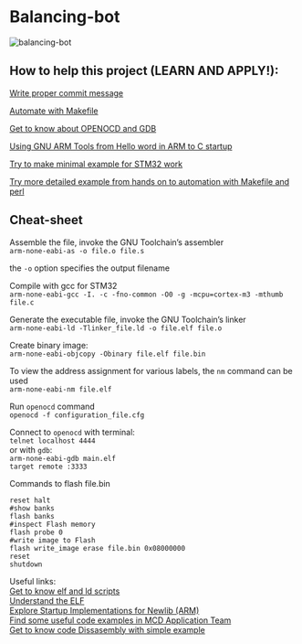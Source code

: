 # Balancing-bot
![balancing-bot](https://user-images.githubusercontent.com/30003101/141695899-f1b3e85b-0f52-4fb8-b4b8-000de7a4f00b.png)

## How to help this project (LEARN AND APPLY!):

[Write proper commit message](https://chris.beams.io/posts/git-commit/)

[Automate with Makefile](http://www.cs.colby.edu/maxwell/courses/tutorials/maketutor/)

[Get to know about OPENOCD and GDB](https://stackoverflow.com/questions/38033130/how-to-use-the-gdb-gnu-debugger-and-openocd-for-microcontroller-debugging-fr)

[Using GNU ARM Tools from Hello word in ARM to C startup](http://www.bravegnu.org/gnu-eprog/hello-arm.html)

[Try to make minimal example for STM32 work](http://pandafruits.com/stm32_primer/stm32_primer_minimal.php)

[Try more detailed example from hands on to automation with Makefile and perl](https://www.triplespark.net/elec/pdev/arm/stm32.html)

## Cheat-sheet

Assemble the file, invoke the GNU Toolchain’s assembler  
`arm-none-eabi-as -o file.o file.s`

the `-o` option specifies the output filename

Compile with gcc for STM32  
`arm-none-eabi-gcc -I. -c -fno-common -O0 -g -mcpu=cortex-m3 -mthumb file.c`

Generate the executable file, invoke the GNU Toolchain’s linker  
`arm-none-eabi-ld -Tlinker_file.ld -o file.elf file.o`

Create binary image:  
`arm-none-eabi-objcopy -Obinary file.elf file.bin`

To view the address assignment for various labels, the `nm` command can be used  
`arm-none-eabi-nm file.elf`

Run `openocd` command  
`openocd -f configuration_file.cfg`

Connect to `openocd` with terminal:  
`telnet localhost 4444`  
or with `gdb`:  
`arm-none-eabi-gdb main.elf`  
`target remote :3333`

Commands to flash file.bin

```
reset halt
#show banks
flash banks
#inspect Flash memory
flash probe 0
#write image to Flash
flash write_image erase file.bin 0x08000000
reset
shutdown
```

Useful links:  
[Get to know elf and ld scripts](https://guyonbits.com/from-rodata-to-rwdata-introduction-to-memory-mapping-and-ld-scripts/)  
[Understand the ELF](https://medium.com/@MrJamesFisher/understanding-the-elf-4bd60daac571)  
[Explore Startup Implementations for Newlib (ARM)](https://embeddedartistry.com/blog/2019/04/17/)  
[Find some useful code examples in MCD Application Team](https://blog.danman.eu/blinking-led-on-stm32f103-with-only-linux-tools/)  
[Get to know code Dissasembly with simple example](https://blogs.oracle.com/linux/hello-from-a-libc-free-world-part-1-v2)
